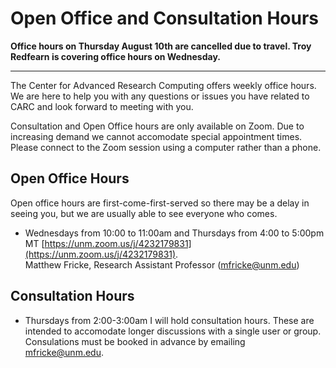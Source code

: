 # Open Office and Consultation Hours

**Office hours on Thursday August 10th are cancelled due to travel. Troy Redfearn is covering office hours on Wednesday.**

---
The Center for Advanced Research Computing offers weekly office hours. We are here to help you with any questions or issues you have related to CARC and look forward to meeting with you.  

Consultation and Open Office hours are only available on Zoom. Due to increasing demand we cannot accomodate special appointment times. Please connect to the Zoom session using a computer rather than a phone.

## Open Office Hours
Open office hours are first-come-first-served so there may be a delay in seeing you, but we are usually able to see everyone who comes.

- Wednesdays from 10:00 to 11:00am and Thursdays from 4:00 to 5:00pm MT [https://unm.zoom.us/j/4232179831](https://unm.zoom.us/j/4232179831).  
Matthew Fricke, Research Assistant Professor ([mfricke@unm.edu](mailto://mfricke@unm.edu))  

## Consultation Hours

- Thursdays from 2:00-3:00am I will hold consultation hours. These are intended to accomodate longer discussions with a single user or group. Consulations must be booked in advance by emailing mfricke@unm.edu.
  

